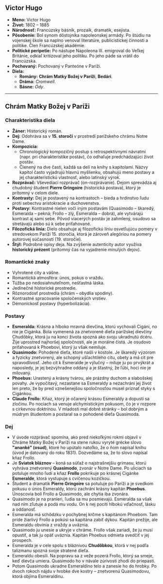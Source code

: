 ## Victor Hugo

* **Meno:** Victor Hugo
* **Život:** 1802 – 1885
* **Národnosť:** Francúzsky básnik, prozaik, dramatik, esejista.
* **Pôsobenie:** Bol synom dôstojníka napoleonskej armády. Po štúdiu na vojenskej škole sa naplno venoval literatúre, publicistickej činnosti a politike. Člen Francúzskej akadémie.
* **Politické peripetie:** Po nástupe Napoleona III. emigroval do Veľkej Británie, odkiaľ kritizoval jeho politiku. Po jeho páde sa vrátil do Francúzska.
* **Pochovaný:** Pochovaný v Panteóne v Paríži.
* **Diela:**
    * **Romány:** **Chrám Matky Božej v Paríži**, **Bedári**.
    * **Dráma:** *Cromwell*.
    * **Básne:** *Ódy*.

---

## Chrám Matky Božej v Paríži

### Charakteristika diela

* **Žáner:** Historický román.
* **Dej:** Odohráva sa v **15. storočí** v prostredí parížskeho chrámu Notre Dame.
* **Kompozícia:**
    * Chronologický kompozičný postup s retrospektívnymi návratmi (napr. pri charakteristike postáv), čo odhaľuje predchádzajúci život postáv.
    * Členený na dve časti, každá sa delí na knihy s kapitolami. Názvy kapitol často vyjadrujú hlavnú myšlienku, obsahujú meno postavy a jej charakteristickú vlastnosť, alebo latinský výrok.
* **Rozprávač:** Vševediaci rozprávač (on-rozprávanie). Dejom sprevádza aj chudobný študent **Pierre Gringoire** (historická postava), ktorý je prítomný v celom diele.
* **Kontrasty:** Dej je postavený na kontrastoch – bieda a hrdinstvo ľudu proti sebectvu aristokracie a duchovenstva.
* **Postavy:** Kontrastné nielen voči iným postavám (Quasimodo – škaredý, Esmeralda – pekná; Frollo – zlý, Esmeralda – dobrá), ale vytvárajú kontrast aj sami sebe. Pôvod viacerých postáv je zahmlený, osudovo sa stretávajú alebo sú k sebe priťahované.
* **Filozofická línia:** Dielo obsahuje aj filozofickú líniu osvetľujúcu pomery v stredovekom Paríži 15. storočia, ktorá je zároveň alegóriou na pomery autorovej súčasnosti (19. storočie).
* **Štýl:** Podrobné opisy deja. Na zvýšenie autenticity autor využíva **historický prézent** (prítomný čas na vyjadrenie minulých dejov).

### Romantické znaky

* Vyhrotené city a vášne.
* Romantická atmosféra: únos, pokus o vraždu.
* Túžba po nedosiahnuteľnom, nešťastná láska.
* Jedinečné historické prostredie.
* Rôznorodosť prostredia (chrám – obydlia spodiny).
* Kontrastné spracovanie spoločenských vrstiev.
* Démonickosť postavy (hyperbolizácia).

### Postavy

* **Esmeralda:** Krásna a hlboko mravná dievčina, ktorú vychovali Cigáni, no nie je Cigánka. Bola vymenená za znetvorené dieťa parížskej dievčiny Chudôbky, ktorá ju na konci života spozná ako svoju ukradnutú dcéru. Žije uprostred najhoršej spoločnosti, ale je morálne čistá. Je osudovo priťahovaná k Phoebovi, ktorý ju však nemiluje.
* **Quasimodo:** Pohodené dieťa, ktoré našli v kostole. Je škaredý výzorom a fyzicky znetvorený, ale schopný ušľachtilého citu, obety a má cit pre spravodlivosť. Jeho cit k Esmeralde je výlučný – miluje ju po prvýkrát a naposledy, je jej bezvýhradne oddaný a je šťastný, že ľúbi, hoci nie je milovaný.
* **Phoebus:** Urastený a krásny tvárou, ale prázdny duchom a slabošskej povahy. Je vypočítavý, nezastane sa Esmeraldy a nezachráni jej život len preto, že by pred vznešenejšou spoločnosťou musel priznať styky s Cigánkou.
* **Claude Frollo:** Kňaz, ktorý je očarený krásou Esmeraldy a dopustí sa zločinu. Po nociach sa venuje alchymistickým pokusom, čo je v rozpore s cirkevnou doktrínou. V mladosti mal dobré stránky – bol dobrým a múdrym študentom a postaral sa o pohodené dieťa Quasimoda.

### Dej

* V úvode rozprávač spomína, ako pred niekoľkými rokmi objavil v Chráme Matky Božej v Paríži na stene rukou vyryté grécke slovo **"ananké" (osud)**, ktoré ho upútalo natoľko, že o ňom napísal knihu (úvod je datovaný do roku 1831). Dozvedáme sa, že to slovo napísal kňaz Frollo.
* Je **Sviatok bláznov** – koná sa súťaž o najstrašnejšiu grimasu, ktorú vyhráva znetvorený **Quasimodo**, zvonár v Notre Dame. Po uliciach sa potuluje mnoho ľudí a kňaz **Frollo** pokrikuje po krásnej Cigánke **Esmeralde**, ktorá vystupuje s cvičenou kozičkou.
* Študent a dramatik **Pierre Gringoire** sa potuluje po Paríži a je svedkom pokusu o únos Esmeraldy, ktorú zachráni krásny kapitán **Phoebus**. Únoscovia boli Frollo a Quasimodo, ale chytia iba zvonára.
* Quasimodo je na pranieri, ľudia sa mu posmievajú. Esmeralda sa však nad ním zľutuje a podá mu vodu. On k nej pocíti hlbokú vďačnosť, lásku a oddanosť.
* Esmeralda má schôdzku v pochybnej krčme s kapitánom Phoebom. Tam príde žiarlivý Frollo a pokúsi sa kapitána zabiť dýkou. Kapitán prežije, ale Esmeraldu obvinia z vraždy a uväznia.
* Quasimodo ju unesie a ukryje v chráme. Frollo však zariadi, že ju musí opustiť, a tak ju opäť uväznia. Kapitán Phoebus odmieta svedčiť v jej prospech.
* Esmeralda je v cele spolu s bláznivou **Chudôbkou**, ktorá v nej podľa talizmanu spozná svoje stratené dieťa.
* Esmeraldu obesili. Na popravu sa z veže pozerá Frollo, ktorý sa smeje, keď dievča umiera. Quasimodo ho v návale zúrivosti zhodí do priepasti.
* Potom Quasimodo ukradne Esmeraldino telo a zanesie ho do hrobky. Po dvoch rokoch nájdu v hrobke dve kostry – znetvorenú Quasimodovu, ktorá objíma Esmeraldinu.
